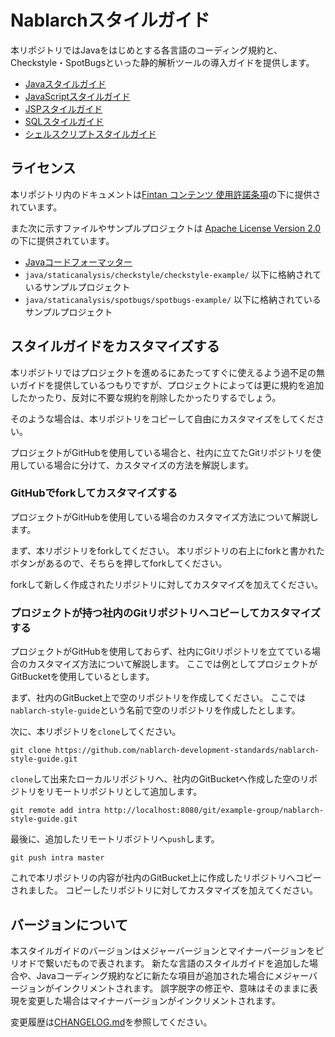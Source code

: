 # Nablarchスタイルガイド

本リポジトリではJavaをはじめとする各言語のコーディング規約と、Checkstyle・SpotBugsといった静的解析ツールの導入ガイドを提供します。

- [Javaスタイルガイド](./java/README.md)
- [JavaScriptスタイルガイド](./js/README.md)
- [JSPスタイルガイド](./jsp/README.md)
- [SQLスタイルガイド](./sql/README.md)
- [シェルスクリプトスタイルガイド](./shell/README.md)

## ライセンス

本リポジトリ内のドキュメントは<a href="https://fintan.jp/?page_id=201">Fintan コンテンツ 使用許諾条項</a>の下に提供されています。

また次に示すファイルやサンプルプロジェクトは [Apache License Version 2.0](https://www.apache.org/licenses/LICENSE-2.0.txt) の下に提供されています。

- [Javaコードフォーマッター](./java/assets/nablarch-code-formatter.xml)
- `java/staticanalysis/checkstyle/checkstyle-example/` 以下に格納されているサンプルプロジェクト
- `java/staticanalysis/spotbugs/spotbugs-example/` 以下に格納されているサンプルプロジェクト

## スタイルガイドをカスタマイズする

本リポジトリではプロジェクトを進めるにあたってすぐに使えるよう過不足の無いガイドを提供しているつもりですが、プロジェクトによっては更に規約を追加したかったり、反対に不要な規約を削除したかったりするでしょう。

そのような場合は、本リポジトリをコピーして自由にカスタマイズをしてください。

プロジェクトがGitHubを使用している場合と、社内に立てたGitリポジトリを使用している場合に分けて、カスタマイズの方法を解説します。

### GitHubでforkしてカスタマイズする

プロジェクトがGitHubを使用している場合のカスタマイズ方法について解説します。

まず、本リポジトリをforkしてください。
本リポジトリの右上にforkと書かれたボタンがあるので、そちらを押してforkしてください。

forkして新しく作成されたリポジトリに対してカスタマイズを加えてください。

### プロジェクトが持つ社内のGitリポジトリへコピーしてカスタマイズする

プロジェクトがGitHubを使用しておらず、社内にGitリポジトリを立てている場合のカスタマイズ方法について解説します。
ここでは例としてプロジェクトがGitBucketを使用しているとします。

まず、社内のGitBucket上で空のリポジトリを作成してください。
ここでは`nablarch-style-guide`という名前で空のリポジトリを作成したとします。

次に、本リポジトリを`clone`してください。

```console
git clone https://github.com/nablarch-development-standards/nablarch-style-guide.git
```

`clone`して出来たローカルリポジトリへ、社内のGitBucketへ作成した空のリポジトリをリモートリポジトリとして追加します。

```console
git remote add intra http://localhost:8080/git/example-group/nablarch-style-guide.git
```

最後に、追加したリモートリポジトリへ`push`します。

```console
git push intra master
```

これで本リポジトリの内容が社内のGitBucket上に作成したリポジトリへコピーされました。
コピーしたリポジトリに対してカスタマイズを加えてください。

## バージョンについて

本スタイルガイドのバージョンはメジャーバージョンとマイナーバージョンをピリオドで繋いだもので表されます。
新たな言語のスタイルガイドを追加した場合や、Javaコーディング規約などに新たな項目が追加された場合にメジャーバージョンがインクリメントされます。
誤字脱字の修正や、意味はそのままに表現を変更した場合はマイナーバージョンがインクリメントされます。

変更履歴は[CHANGELOG.md](./CHANGELOG.md)を参照してください。

